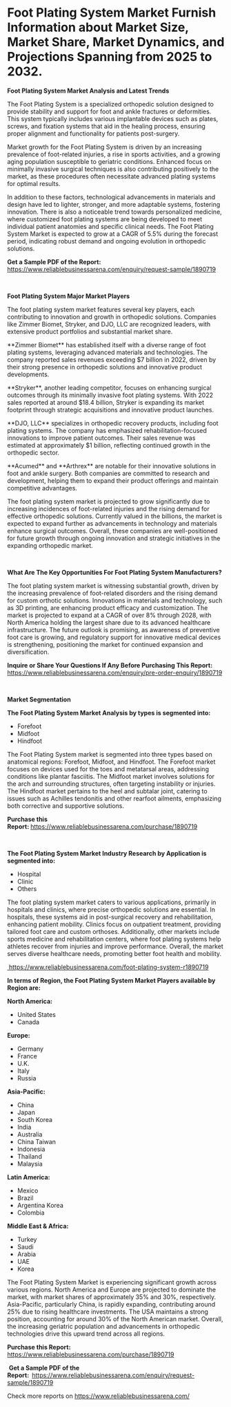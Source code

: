 <p><h1>Foot Plating System Market Furnish Information about Market Size, Market Share, Market Dynamics, and Projections Spanning from 2025 to 2032.</h1></p><p><strong>Foot Plating System Market Analysis and Latest Trends</strong></p>
<p><p>The Foot Plating System is a specialized orthopedic solution designed to provide stability and support for foot and ankle fractures or deformities. This system typically includes various implantable devices such as plates, screws, and fixation systems that aid in the healing process, ensuring proper alignment and functionality for patients post-surgery. </p><p>Market growth for the Foot Plating System is driven by an increasing prevalence of foot-related injuries, a rise in sports activities, and a growing aging population susceptible to geriatric conditions. Enhanced focus on minimally invasive surgical techniques is also contributing positively to the market, as these procedures often necessitate advanced plating systems for optimal results. </p><p>In addition to these factors, technological advancements in materials and design have led to lighter, stronger, and more adaptable systems, fostering innovation. There is also a noticeable trend towards personalized medicine, where customized foot plating systems are being developed to meet individual patient anatomies and specific clinical needs. The Foot Plating System Market is expected to grow at a CAGR of 5.5% during the forecast period, indicating robust demand and ongoing evolution in orthopedic solutions.</p></p>
<p><strong>Get a Sample PDF of the Report:&nbsp;</strong> <a href="https://www.reliablebusinessarena.com/enquiry/request-sample/1890719?utm_campaign=2566&utm_medium=2&utm_source=Github&utm_content=ia&utm_term=04032025&utm_id=foot-plating-system">https://www.reliablebusinessarena.com/enquiry/request-sample/1890719</a></p>
<p>&nbsp;</p>
<p><strong>Foot Plating System Major Market Players</strong></p>
<p><p>The foot plating system market features several key players, each contributing to innovation and growth in orthopedic solutions. Companies like Zimmer Biomet, Stryker, and DJO, LLC are recognized leaders, with extensive product portfolios and substantial market share.</p><p>**Zimmer Biomet** has established itself with a diverse range of foot plating systems, leveraging advanced materials and technologies. The company reported sales revenues exceeding $7 billion in 2022, driven by their strong presence in orthopedic solutions and innovative product developments.</p><p>**Stryker**, another leading competitor, focuses on enhancing surgical outcomes through its minimally invasive foot plating systems. With 2022 sales reported at around $18.4 billion, Stryker is expanding its market footprint through strategic acquisitions and innovative product launches.</p><p>**DJO, LLC** specializes in orthopedic recovery products, including foot plating systems. The company has emphasized rehabilitation-focused innovations to improve patient outcomes. Their sales revenue was estimated at approximately $1 billion, reflecting continued growth in the orthopedic sector.</p><p>**Acumed** and **Arthrex** are notable for their innovative solutions in foot and ankle surgery. Both companies are committed to research and development, helping them to expand their product offerings and maintain competitive advantages.</p><p>The foot plating system market is projected to grow significantly due to increasing incidences of foot-related injuries and the rising demand for effective orthopedic solutions. Currently valued in the billions, the market is expected to expand further as advancements in technology and materials enhance surgical outcomes. Overall, these companies are well-positioned for future growth through ongoing innovation and strategic initiatives in the expanding orthopedic market.</p></p>
<p>&nbsp;</p>
<p><strong>What Are The Key Opportunities For Foot Plating System Manufacturers?</strong></p>
<p><p>The foot plating system market is witnessing substantial growth, driven by the increasing prevalence of foot-related disorders and the rising demand for custom orthotic solutions. Innovations in materials and technology, such as 3D printing, are enhancing product efficacy and customization. The market is projected to expand at a CAGR of over 8% through 2028, with North America holding the largest share due to its advanced healthcare infrastructure. The future outlook is promising, as awareness of preventive foot care is growing, and regulatory support for innovative medical devices is strengthening, positioning the market for continued expansion and diversification.</p></p>
<p><strong>Inquire or Share Your Questions If Any Before Purchasing This Report:</strong> <a href="https://www.reliablebusinessarena.com/enquiry/pre-order-enquiry/1890719?utm_campaign=2566&utm_medium=2&utm_source=Github&utm_content=ia&utm_term=04032025&utm_id=foot-plating-system">https://www.reliablebusinessarena.com/enquiry/pre-order-enquiry/1890719</a></p>
<p>&nbsp;</p>
<p><strong>Market Segmentation</strong></p>
<p><strong>The Foot Plating System Market Analysis by types is segmented into:</strong></p>
<p><ul><li>Forefoot</li><li>Midfoot</li><li>Hindfoot</li></ul></p>
<p><p>The Foot Plating System market is segmented into three types based on anatomical regions: Forefoot, Midfoot, and Hindfoot. The Forefoot market focuses on devices used for the toes and metatarsal areas, addressing conditions like plantar fasciitis. The Midfoot market involves solutions for the arch and surrounding structures, often targeting instability or injuries. The Hindfoot market pertains to the heel and subtalar joint, catering to issues such as Achilles tendonitis and other rearfoot ailments, emphasizing both corrective and supportive solutions.</p></p>
<p><strong>Purchase this Report:&nbsp;</strong><a href="https://www.reliablebusinessarena.com/purchase/1890719?utm_campaign=2566&utm_medium=2&utm_source=Github&utm_content=ia&utm_term=04032025&utm_id=foot-plating-system">https://www.reliablebusinessarena.com/purchase/1890719</a></p>
<p>&nbsp;</p>
<p><strong>The Foot Plating System Market Industry Research by Application is segmented into:</strong></p>
<p><ul><li>Hospital</li><li>Clinic</li><li>Others</li></ul></p>
<p><p>The foot plating system market caters to various applications, primarily in hospitals and clinics, where precise orthopedic solutions are essential. In hospitals, these systems aid in post-surgical recovery and rehabilitation, enhancing patient mobility. Clinics focus on outpatient treatment, providing tailored foot care and custom orthoses. Additionally, other markets include sports medicine and rehabilitation centers, where foot plating systems help athletes recover from injuries and improve performance. Overall, the market serves diverse healthcare needs, promoting better foot health and mobility.</p></p>
<p><a href="https://www.reliablebusinessarena.com/foot-plating-system-r1890719?utm_campaign=2566&utm_medium=2&utm_source=Github&utm_content=ia&utm_term=04032025&utm_id=foot-plating-system">&nbsp;https://www.reliablebusinessarena.com/foot-plating-system-r1890719</a></p>
<p><strong>In terms of Region, the Foot Plating System Market Players available by Region are:</strong></p>
<p>
    <p> <strong> North America: </strong>
        <ul>
            <li>United States</li>
            <li>Canada</li>
        </ul>
        </p> 
    <p> <strong> Europe: </strong>
        <ul>
            <li>Germany</li>
            <li>France</li>
            <li>U.K.</li>
            <li>Italy</li>
            <li>Russia</li>
        </ul>
        </p> 
    <p> <strong> Asia-Pacific: </strong>
        <ul>
            <li>China</li>
            <li>Japan</li>
            <li>South Korea</li>
            <li>India</li>
            <li>Australia</li>
            <li>China Taiwan</li>
            <li>Indonesia</li>
            <li>Thailand</li>
            <li>Malaysia</li>
        </ul>
        </p> 
    <p> <strong> Latin America: </strong>
        <ul>
            <li>Mexico</li>
            <li>Brazil</li>
            <li>Argentina Korea</li>
            <li>Colombia</li>
        </ul>
        </p> 
    <p> <strong> Middle East & Africa: </strong>
        <ul>
            <li>Turkey</li>
            <li>Saudi</li>
            <li>Arabia</li>
            <li>UAE</li>
            <li>Korea</li>
        </ul>
    </p>
    </p>
<p><p>The Foot Plating System Market is experiencing significant growth across various regions. North America and Europe are projected to dominate the market, with market shares of approximately 35% and 30%, respectively. Asia-Pacific, particularly China, is rapidly expanding, contributing around 25% due to rising healthcare investments. The USA maintains a strong position, accounting for around 30% of the North American market. Overall, the increasing geriatric population and advancements in orthopedic technologies drive this upward trend across all regions.</p></p>
<p><strong>Purchase this Report: </strong><a href="https://www.reliablebusinessarena.com/purchase/1890719?utm_campaign=2566&utm_medium=2&utm_source=Github&utm_content=ia&utm_term=04032025&utm_id=foot-plating-system">https://www.reliablebusinessarena.com/purchase/1890719</a></p>
<p>&nbsp;<strong>Get a Sample PDF of the Report:&nbsp;&nbsp;</strong><a href="https://www.reliablebusinessarena.com/enquiry/request-sample/1890719?utm_campaign=2566&utm_medium=2&utm_source=Github&utm_content=ia&utm_term=04032025&utm_id=foot-plating-system">https://www.reliablebusinessarena.com/enquiry/request-sample/1890719</a></p>
<p><strong></strong></p>
<p>Check more reports on <a href="https://www.reliablebusinessarena.com/?utm_campaign=2566&utm_medium=2&utm_source=Github&utm_content=ia&utm_term=04032025&utm_id=foot-plating-system">https://www.reliablebusinessarena.com/</a></p>